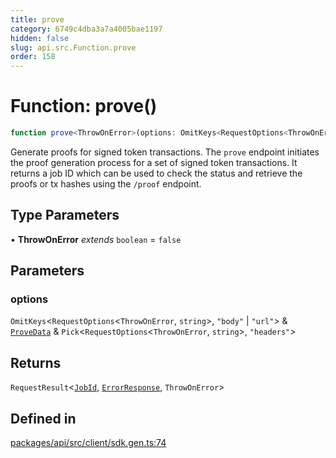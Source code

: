 ```yaml
---
title: prove
category: 6749c4dba3a7a4005bae1197
hidden: false
slug: api.src.Function.prove
order: 158
---
```


# Function: prove()

```ts
function prove<ThrowOnError>(options: OmitKeys<RequestOptions<ThrowOnError, string>, "body" | "url"> & ProveData & Pick<RequestOptions<ThrowOnError, string>, "headers">): RequestResult<JobId, ErrorResponse, ThrowOnError>
```

Generate proofs for signed token transactions.
The `prove` endpoint initiates the proof generation process for a set of signed token transactions.
It returns a job ID which can be used to check the status and retrieve the proofs or tx hashes using the `/proof` endpoint.

## Type Parameters

• **ThrowOnError** *extends* `boolean` = `false`

## Parameters

### options

`OmitKeys`\<`RequestOptions`\<`ThrowOnError`, `string`\>, `"body"` \| `"url"`\> & [`ProveData`](apisrctypealiasprovedata) & `Pick`\<`RequestOptions`\<`ThrowOnError`, `string`\>, `"headers"`\>

## Returns

`RequestResult`\<[`JobId`](apisrctypealiasjobid), [`ErrorResponse`](apisrctypealiaserrorresponse), `ThrowOnError`\>

## Defined in

[packages/api/src/client/sdk.gen.ts:74](https://github.com/zkcloudworker/minatokens-lib/blob/main/packages/api/src/client/sdk.gen.ts#L74)
